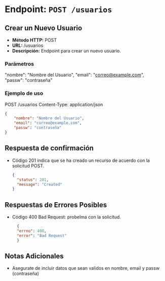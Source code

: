 
# Endpoint: `POST /usuarios`
## Crear un Nuevo Usuario

- **Método HTTP:** POST
- **URL:** /usuarios
- **Descripción:** Endpoint para crear un nuevo usuario.

### Parámetros
 "nombre": "Nombre del Usuario",
  "email": "correo@example.com",
  "passw": "contraseña"

### Ejemplo de uso
POST /usuarios
Content-Type: application/json

```json
{
    "nombre": "Nombre del Usuario",
    "email": "correo@example.com",
    "passw": "contraseña"
}
 ```

## Respuesta de confirmación

- Código 201 indica que se ha creado un recurso de acuerdo con la solicitud POST.

  ```json
  {
    "status": 201,
    "message": "Created"
  }
  ```


## Respuestas de Errores Posibles
- Código 400 Bad Request: probelma con la solicitud.

  ```json
    {
    "errno": 400,
    "error": "Bad Request"
    }
  ```

## Notas Adicionales
- Asegurate de incluir datos que sean validos en nombre, email y passw (contraseña)
